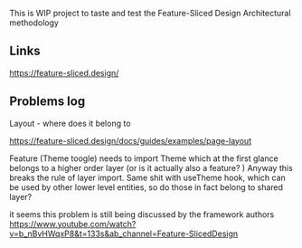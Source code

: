 This is WIP project to taste and test the Feature-Sliced Design Architectural methodology

## Links

https://feature-sliced.design/

## Problems log

Layout - where does it belong to

https://feature-sliced.design/docs/guides/examples/page-layout

Feature (Theme toogle) needs to import Theme which at the first glance belongs to a higher order layer (or is it actually also a feature? ) Anyway this breaks the rule of layer import.
Same shit with useTheme hook, which can be used by other lower level entities, so do those in fact belong to shared layer?

it seems this problem is still being discussed by the framework authors
https://www.youtube.com/watch?v=b_nBvHWqxP8&t=133s&ab_channel=Feature-SlicedDesign
